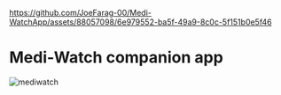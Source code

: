 
https://github.com/JoeFarag-00/Medi-WatchApp/assets/88057098/6e979552-ba5f-49a9-8c0c-5f151b0e5f46
# Medi-Watch companion app

![mediwatch](https://github.com/JoeFarag-00/Medi-WatchApp/assets/88057098/eb25b8cc-e7ef-4e7e-9d8d-cf50030e5d40)
